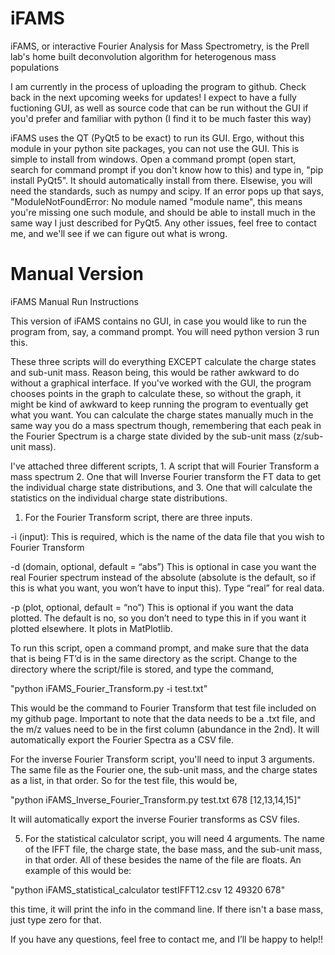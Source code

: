 # iFAMS
iFAMS, or interactive Fourier Analysis for Mass Spectrometry, is the Prell lab's home built deconvolution algorithm for heterogenous mass populations

I am currently in the process of uploading the program to github.  Check back in the next upcoming weeks for updates! I expect to have a fully fuctioning GUI, as well as source code that can be run without the GUI if you'd prefer and familiar with python (I find it to be much faster this way)

iFAMS uses the QT (PyQt5 to be exact) to run its GUI.  Ergo, without this module in your python site packages, you can not use the GUI.  This is simple to install from windows.  Open a command prompt (open start, search for command prompt if you don't know how to this) and type in, "pip install PyQt5". It should automatically install from there.  Elsewise, you will need the standards, such as numpy and scipy.  If an error pops up that says, "ModuleNotFoundError: No module named "module name", this means you're missing one such module, and should be able to install much in the same way I just described for PyQt5.  Any other issues, feel free to contact me, and we'll see if we can figure out what is wrong.

# Manual Version

iFAMS Manual Run Instructions

This version of iFAMS contains no GUI, in case you would like to run the program from, say, a command prompt.  You will need python version 3 run this.

These three scripts will do everything EXCEPT calculate the charge states and sub-unit mass.  Reason being, this would be rather awkward to do without a graphical interface.  If you've worked with the GUI, the program chooses points in the graph to calculate these, so without the graph, it might be kind of awkward to keep running the program to eventually get what you want. You can calculate the charge states manually much in the same way you do a mass spectrum though, remembering that each peak in the Fourier Spectrum is a charge state divided by the sub-unit mass (z/sub-unit mass).

I've attached three different scripts, 1. A script that will Fourier Transform a mass spectrum 2. One that will Inverse Fourier transform the FT data to get the individual charge state distributions, and 3. One that will calculate the statistics on the individual charge state distributions.

1.	For the Fourier Transform script, there are three inputs.  

-i (input): This is required, which is the name of the data file that you wish to Fourier Transform

-d (domain, optional, default = “abs”) This is optional in case you want the real Fourier spectrum instead of the absolute (absolute is the default, so if this is what you want, you won’t have to input this). Type “real” for real data.

-p (plot, optional, default = “no”) This is optional if you want the data plotted.  The default is no, so you don’t need to type this in if you want it plotted elsewhere.  It plots in MatPlotlib.

To run this script, open a command prompt, and make sure that the data that is being FT’d is in the same directory as the script.  Change to the directory where the script/file is stored, and type the command, 

"python    iFAMS_Fourier_Transform.py   -i test.txt" 

This would be the command to Fourier Transform that test file included on my github page.  Important to note that the data needs to be a .txt file, and the m/z values need to be in the first column (abundance in the 2nd).  It will automatically export the Fourier Spectra as a CSV file.


For the inverse Fourier Transform script, you'll need to input 3 arguments.  The same file as the Fourier one, the sub-unit mass, and the charge states as a list, in that order. So for the test file, this would be,

 "python     iFAMS_Inverse_Fourier_Transform.py     test.txt     678     [12,13,14,15]"

 It will automatically export the inverse Fourier transforms as CSV files.

5. For the statistical calculator script, you will need 4 arguments.  The name of the IFFT file, the charge state, the base mass, and the sub-unit mass, in that order.  All of these besides the name of the file are floats.  An example of this would be:

"python      iFAMS_statistical_calculator testIFFT12.csv      12      49320      678" 

this time, it will print the info in the command line.  If there isn't a base mass, just type zero for that.

If you have any questions, feel free to contact me, and I’ll be happy to help!!
